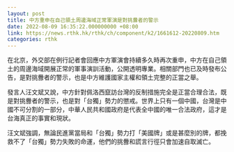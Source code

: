 ```yaml
---
layout: post
title: 中方重申在自己領土周邊海域正常軍演是對挑釁者的警示
date: 2022-08-09 16:35:22.000000000 +08:00
link: https://news.rthk.hk/rthk/ch/component/k2/1661612-20220809.htm
categories: rthk
---
```


在北京，外交部在例行記者會回應中方軍演會持續多久時再次重申，中方在自己領土的周邊海域開展正常的軍事演訓活動，公開透明專業。相關部門也已及時發布公告，是對挑釁者的警示，也是中方維護國家主權和領土完整的正當之舉。

發言人汪文斌又說，中方針對佩洛西竄訪台灣的反制措施完全是正當合理合法，既是對挑釁者的警示，也是對「台獨」勢力的懲戒。世界上只有一個中國，台灣是中國不可分割的一部分，中華人民共和國政府是代表全中國的唯一合法政府，這才是台海真正的事實和現狀。

汪文斌強調，無論民進黨當局和「台獨」勢力打「美國牌」或是甚麼別的牌，都挽救不了「台獨」勢力失敗的命運，他們的挑釁和謊言行徑只會加速自取滅亡。
